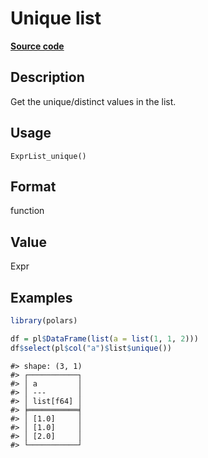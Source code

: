 
# Unique list

[**Source code**](https://github.com/pola-rs/r-polars/tree/0580dbe189881934960c63979bf59fc3448a21dc/R/expr__list.R#L106)

## Description

Get the unique/distinct values in the list.

## Usage

<pre><code class='language-R'>ExprList_unique()
</code></pre>

## Format

function

## Value

Expr

## Examples

``` r
library(polars)

df = pl$DataFrame(list(a = list(1, 1, 2)))
df$select(pl$col("a")$list$unique())
```

    #> shape: (3, 1)
    #> ┌───────────┐
    #> │ a         │
    #> │ ---       │
    #> │ list[f64] │
    #> ╞═══════════╡
    #> │ [1.0]     │
    #> │ [1.0]     │
    #> │ [2.0]     │
    #> └───────────┘

